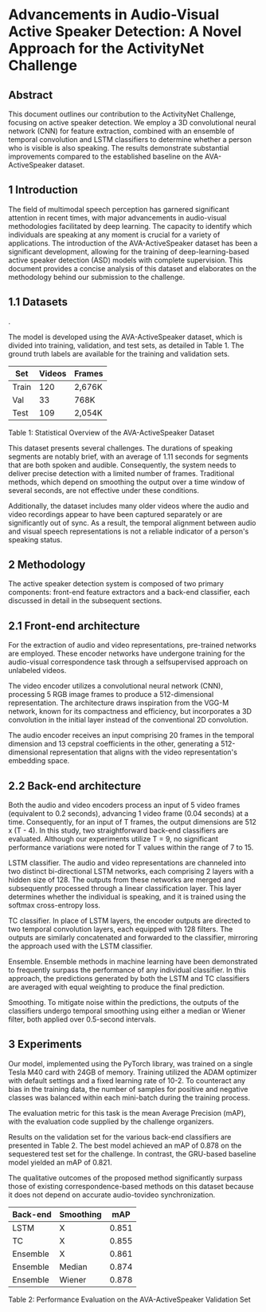 # Advancements in Audio-Visual Active Speaker Detection: A Novel Approach for the ActivityNet Challenge

## Abstract

This document outlines our contribution to the ActivityNet Challenge, focusing on active speaker detection. We employ a 3D convolutional neural network (CNN) for feature extraction, combined with an ensemble of temporal convolution and LSTM classifiers to determine whether a person who is visible is also speaking. The results demonstrate substantial improvements compared to the established baseline on the AVA-ActiveSpeaker dataset.

## 1 Introduction

The field of multimodal speech perception has garnered significant attention in recent times, with major advancements in audio-visual methodologies facilitated by deep learning. The capacity to identify which individuals are speaking at any moment is crucial for a variety of applications. The introduction of the AVA-ActiveSpeaker dataset has been a significant development, allowing for the training of deep-learning-based active speaker detection (ASD) models with complete supervision. This document provides a concise analysis of this dataset and elaborates on the methodology behind our submission to the challenge.

## 1.1 Datasets

.

The model is developed using the AVA-ActiveSpeaker dataset, which is divided into training, validation, and test sets, as detailed in Table 1. The ground truth labels are available for the training and validation sets.

| Set | Videos | Frames |
| --- | --- | --- |
| Train | 120 | 2,676K |
| Val | 33 | 768K |
| Test | 109 | 2,054K |

Table 1: Statistical Overview of the AVA-ActiveSpeaker Dataset

This dataset presents several challenges. The durations of speaking segments are notably brief, with an average of 1.11 seconds for segments that are both spoken and audible. Consequently, the system needs to deliver precise detection with a limited number of frames. Traditional methods, which depend on smoothing the output over a time window of several seconds, are not effective under these conditions.

Additionally, the dataset includes many older videos where the audio and video recordings appear to have been captured separately or are significantly out of sync. As a result, the temporal alignment between audio and visual speech representations is not a reliable indicator of a person's speaking status.

## 2 Methodology

The active speaker detection system is composed of two primary components: front-end feature extractors and a back-end classifier, each discussed in detail in the subsequent sections.

## 2.1 Front-end architecture

For the extraction of audio and video representations, pre-trained networks are employed. These encoder networks have undergone training for the audio-visual correspondence task through a selfsupervised approach on unlabeled videos.

The video encoder utilizes a convolutional neural network (CNN), processing 5 RGB image frames to produce a 512-dimensional representation. The architecture draws inspiration from the VGG-M network, known for its compactness and efficiency, but incorporates a 3D convolution in the initial layer instead of the conventional 2D convolution.

The audio encoder receives an input comprising 20 frames in the temporal dimension and 13 cepstral coefficients in the other, generating a 512-dimensional representation that aligns with the video representation's embedding space.

## 2.2 Back-end architecture

Both the audio and video encoders process an input of 5 video frames (equivalent to 0.2 seconds), advancing 1 video frame (0.04 seconds) at a time. Consequently, for an input of T frames, the output dimensions are 512 x (T - 4). In this study, two straightforward back-end classifiers are evaluated. Although our experiments utilize T = 9, no significant performance variations were noted for T values within the range of 7 to 15.

LSTM classifier. The audio and video representations are channeled into two distinct bi-directional LSTM networks, each comprising 2 layers with a hidden size of 128. The outputs from these networks are merged and subsequently processed through a linear classification layer. This layer determines whether the individual is speaking, and it is trained using the softmax cross-entropy loss.

TC classifier. In place of LSTM layers, the encoder outputs are directed to two temporal convolution layers, each equipped with 128 filters. The outputs are similarly concatenated and forwarded to the classifier, mirroring the approach used with the LSTM classifier.

Ensemble. Ensemble methods in machine learning have been demonstrated to frequently surpass the performance of any individual classifier. In this approach, the predictions generated by both the LSTM and TC classifiers are averaged with equal weighting to produce the final prediction.

Smoothing. To mitigate noise within the predictions, the outputs of the classifiers undergo temporal smoothing using either a median or Wiener filter, both applied over 0.5-second intervals.

## 3 Experiments

Our model, implemented using the PyTorch library, was trained on a single Tesla M40 card with 24GB of memory. Training utilized the ADAM optimizer with default settings and a fixed learning rate of 10-2. To counteract any bias in the training data, the number of samples for positive and negative classes was balanced within each mini-batch during the training process.

The evaluation metric for this task is the mean Average Precision (mAP), with the evaluation code supplied by the challenge organizers.

Results on the validation set for the various back-end classifiers are presented in Table 2. The best model achieved an mAP of 0.878 on the sequestered test set for the challenge. In contrast, the GRU-based baseline model yielded an mAP of 0.821.

The qualitative outcomes of the proposed method significantly surpass those of existing correspondence-based methods on this dataset because it does not depend on accurate audio-tovideo synchronization.

| Back-end | Smoothing | mAP |
| --- | --- | --- |
| LSTM | X | 0.851 |
| TC | X | 0.855 |
| Ensemble | X | 0.861 |
| Ensemble | Median | 0.874 |
| Ensemble | Wiener | 0.878 |

Table 2: Performance Evaluation on the AVA-ActiveSpeaker Validation Set

